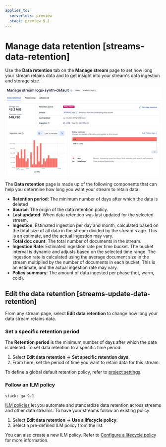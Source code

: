 ```yaml
---
applies_to:
  serverless: preview
  stack: preview 9.1
---
```


# Manage data retention [streams-data-retention]

Use the **Data retention** tab on the **Manage stream** page to set how long your stream retains data and to get insight into your stream's data ingestion and storage size.

![Screenshot of the data retention UI](<../../../../images/logs-streams-retention.png>)

The **Data retention** page is made up of the following components that can help you determine how long you want your stream to retain data:

- **Retention period**: The minimum number of days after which the data is deleted
- **Source**: The origin of the data retention policy.
- **Last updated**: When data retention was last updated for the selected stream.
- **Ingestion**: Estimated ingestion per day and month, calculated based on the total size of all data in the stream  divided by the stream's age. This is an estimate, and the actual ingestion may vary.
- **Total doc count**: The total number of documents in the stream.
- **Ingestion Rate**: Estimated ingestion rate per time bucket. The bucket interval is dynamic and adjusts based on the selected time range. The ingestion rate is calculated using the average document size in the stream multiplied by the number of documents in each bucket. This is an estimate, and the actual ingestion rate may vary.
- **Policy summary**: The amount of data ingested per phase (hot, warm, cold).

## Edit the data retention [streams-update-data-retention]
From any stream page, select **Edit data retention** to change how long your data stream retains data.

### Set a specific retention period
The **Retention period** is the minimum number of days after which the data is deleted. To set data retention to a specific time period:

1. Select **Edit data retention** → **Set specific retention days**.
1. From here, set the period of time you want to retain data for this stream.

To define a global default retention policy, refer to [project settings](../../../../../deploy-manage/deploy/elastic-cloud/project-settings.md).

### Follow an ILM policy
```{applies_to}
stack: ga 9.1
```
[ILM policies](../../../../../manage-data/lifecycle/index-lifecycle-management.md) let you automate and standardize data retention across streams and other data streams. To have your streams follow an existing policy:

1. Select **Edit data retention** → **Use a lifecycle policy**.
1. Select a pre-defined ILM policy from the list.

You can also create a new ILM policy. Refer to [Configure a lifecycle policy](../../../../../manage-data/lifecycle/index-lifecycle-management/configure-lifecycle-policy.md) for more information.